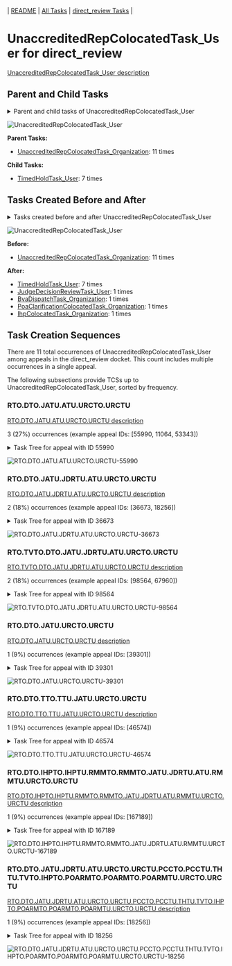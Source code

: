 <!-- DO NOT EDIT THIS FILE.  This file is autogenerated. -->
| [README](../README.md) | [All Tasks](../alltasks.md) | [direct_review Tasks](tasklist.md) |

# UnaccreditedRepColocatedTask_User for direct_review

[UnaccreditedRepColocatedTask_User description](../descr/UnaccreditedRepColocatedTask_User.md)

## Parent and Child Tasks

<details><summary markdown='span'>Parent and child tasks of UnaccreditedRepColocatedTask_User
</summary>

```
digraph G {
rankdir=LR;
node [shape=box]
"UnaccreditedRepColocatedTask_User" -> "TimedHoldTask_User" [label=7]
"UnaccreditedRepColocatedTask_Organization" -> "UnaccreditedRepColocatedTask_User" [label=11]
}
```
</details>

![UnaccreditedRepColocatedTask_User](dot/UnaccreditedRepColocatedTask_User-parentchild.dot.png)

**Parent Tasks:**

   * [UnaccreditedRepColocatedTask_Organization](UnaccreditedRepColocatedTask_Organization.md): 11 times

**Child Tasks:**

   * [TimedHoldTask_User](TimedHoldTask_User.md): 7 times

## Tasks Created Before and After

<details><summary markdown='span'>Tasks created before and after UnaccreditedRepColocatedTask_User</summary>

```
digraph G {
rankdir=LR;

"UnaccreditedRepColocatedTask_User" -> "TimedHoldTask_User" [label=7]
"UnaccreditedRepColocatedTask_User" -> "PoaClarificationColocatedTask_Organization" [label=1]
"UnaccreditedRepColocatedTask_User" -> "JudgeDecisionReviewTask_User" [label=1]
"UnaccreditedRepColocatedTask_User" -> "IhpColocatedTask_Organization" [label=1]
"UnaccreditedRepColocatedTask_User" -> "BvaDispatchTask_Organization" [label=1]
"UnaccreditedRepColocatedTask_Organization" -> "UnaccreditedRepColocatedTask_User" [label=11]
}
```
</details>

![UnaccreditedRepColocatedTask_User](dot/UnaccreditedRepColocatedTask_User.dot.png)

**Before:**

   * [UnaccreditedRepColocatedTask_Organization](UnaccreditedRepColocatedTask_Organization.md): 11 times

**After:**

   * [TimedHoldTask_User](TimedHoldTask_User.md): 7 times
   * [JudgeDecisionReviewTask_User](JudgeDecisionReviewTask_User.md): 1 times
   * [BvaDispatchTask_Organization](BvaDispatchTask_Organization.md): 1 times
   * [PoaClarificationColocatedTask_Organization](PoaClarificationColocatedTask_Organization.md): 1 times
   * [IhpColocatedTask_Organization](IhpColocatedTask_Organization.md): 1 times

## Task Creation Sequences

There are 11 total occurrences of UnaccreditedRepColocatedTask_User among appeals in the direct_review docket.  This count includes multiple occurrences in a single appeal.

The following subsections provide TCSs up to UnaccreditedRepColocatedTask_User, sorted by frequency.

### RTO.DTO.JATU.ATU.URCTO.URCTU

[RTO.DTO.JATU.ATU.URCTO.URCTU description](../descr/RTO.DTO.JATU.ATU.URCTO.URCTU.md)

3 (27%) occurrences (example appeal IDs: [55990, 11064, 53343])

<details><summary markdown='span'>Task Tree for appeal with ID 55990</summary>

```
@startuml
skinparam {
  ObjectBorderColor #555
  ObjectBorderThickness 0
  ObjectFontStyle bold
  ObjectFontSize 14
  ObjectAttributeFontColor #333
  ObjectAttributeFontSize 12
}
  object 0.RootTask #8dd3c7 {
Organization
}
  object 1.DistributionTask #ffffb3 {
Organization
}
  object 2.JudgeAssignTask #ccebc5 {
User
}
  object 3.JudgeDecisionReviewTask #d9d9d9 {
User
}
  object 4.AttorneyTask #bc80bd {
User
}
  object 5.UnaccreditedRepColocatedTask #d9d9d9 {
Organization
}
  object 6.UnaccreditedRepColocatedTask #d9d9d9 {
User  <back:white>    </back>
}
  object 7.UnaccreditedRepColocatedTask #d9d9d9 {
User  <back:white>    </back>
}
  object 8.TimedHoldTask #fccde5 {
User
}
  object 9.JudgeDecisionReviewTask #d9d9d9 {
User
}
  object 10.BvaDispatchTask #b3de69 {
Organization
}
  object 11.BvaDispatchTask #b3de69 {
User
}
0.RootTask -- 1.DistributionTask
0.RootTask -- 2.JudgeAssignTask
0.RootTask -- 3.JudgeDecisionReviewTask
9.JudgeDecisionReviewTask -- 4.AttorneyTask
4.AttorneyTask -- 5.UnaccreditedRepColocatedTask
5.UnaccreditedRepColocatedTask -- 6.UnaccreditedRepColocatedTask
5.UnaccreditedRepColocatedTask -- 7.UnaccreditedRepColocatedTask
7.UnaccreditedRepColocatedTask -- 8.TimedHoldTask
0.RootTask -- 9.JudgeDecisionReviewTask
0.RootTask -- 10.BvaDispatchTask
10.BvaDispatchTask -- 11.BvaDispatchTask
@enduml
```
</details>

![RTO.DTO.JATU.ATU.URCTO.URCTU-55990](uml/RTO.DTO.JATU.ATU.URCTO.URCTU-55990.png)

### RTO.DTO.JATU.JDRTU.ATU.URCTO.URCTU

[RTO.DTO.JATU.JDRTU.ATU.URCTO.URCTU description](../descr/RTO.DTO.JATU.JDRTU.ATU.URCTO.URCTU.md)

2 (18%) occurrences (example appeal IDs: [36673, 18256])

<details><summary markdown='span'>Task Tree for appeal with ID 36673</summary>

```
@startuml
skinparam {
  ObjectBorderColor #555
  ObjectBorderThickness 0
  ObjectFontStyle bold
  ObjectFontSize 14
  ObjectAttributeFontColor #333
  ObjectAttributeFontSize 12
}
  object 0.RootTask #8dd3c7 {
Organization
}
  object 1.TrackVeteranTask #bebada {
Organization
}
  object 2.DistributionTask #ffffb3 {
Organization
}
  object 3.JudgeAssignTask #ccebc5 {
User
}
  object 4.JudgeAssignTask #ccebc5 {
User
}
  object 5.JudgeDecisionReviewTask #d9d9d9 {
User
}
  object 6.AttorneyTask #bc80bd {
User
}
  object 7.UnaccreditedRepColocatedTask #d9d9d9 {
Organization
}
  object 8.UnaccreditedRepColocatedTask #d9d9d9 {
User  <back:white>    </back>
}
  object 9.TimedHoldTask #fccde5 {
User
}
  object 10.PowerOfAttorneyRelatedMailTask #bc80bd {
Organization
}
  object 11.PowerOfAttorneyRelatedMailTask #bc80bd {
Organization
}
  object 12.PowerOfAttorneyRelatedMailTask #bc80bd {
User
}
  object 13.AttorneyRewriteTask #b3de69 {
User
}
  object 14.BvaDispatchTask #b3de69 {
Organization
}
  object 15.BvaDispatchTask #b3de69 {
User
}
0.RootTask -- 1.TrackVeteranTask
0.RootTask -- 2.DistributionTask
0.RootTask -- 3.JudgeAssignTask
0.RootTask -- 4.JudgeAssignTask
0.RootTask -- 5.JudgeDecisionReviewTask
5.JudgeDecisionReviewTask -- 6.AttorneyTask
6.AttorneyTask -- 7.UnaccreditedRepColocatedTask
7.UnaccreditedRepColocatedTask -- 8.UnaccreditedRepColocatedTask
8.UnaccreditedRepColocatedTask -- 9.TimedHoldTask
0.RootTask -- 10.PowerOfAttorneyRelatedMailTask
10.PowerOfAttorneyRelatedMailTask -- 11.PowerOfAttorneyRelatedMailTask
11.PowerOfAttorneyRelatedMailTask -- 12.PowerOfAttorneyRelatedMailTask
5.JudgeDecisionReviewTask -- 13.AttorneyRewriteTask
0.RootTask -- 14.BvaDispatchTask
14.BvaDispatchTask -- 15.BvaDispatchTask
@enduml
```
</details>

![RTO.DTO.JATU.JDRTU.ATU.URCTO.URCTU-36673](uml/RTO.DTO.JATU.JDRTU.ATU.URCTO.URCTU-36673.png)

### RTO.TVTO.DTO.JATU.JDRTU.ATU.URCTO.URCTU

[RTO.TVTO.DTO.JATU.JDRTU.ATU.URCTO.URCTU description](../descr/RTO.TVTO.DTO.JATU.JDRTU.ATU.URCTO.URCTU.md)

2 (18%) occurrences (example appeal IDs: [98564, 67960])

<details><summary markdown='span'>Task Tree for appeal with ID 98564</summary>

```
@startuml
skinparam {
  ObjectBorderColor #555
  ObjectBorderThickness 0
  ObjectFontStyle bold
  ObjectFontSize 14
  ObjectAttributeFontColor #333
  ObjectAttributeFontSize 12
}
  object 0.RootTask #8dd3c7 {
Organization
}
  object 1.TrackVeteranTask #bebada {
Organization
}
  object 2.DistributionTask #ffffb3 {
Organization
}
  object 3.JudgeAssignTask #ccebc5 {
User
}
  object 4.JudgeDecisionReviewTask #d9d9d9 {
User
}
  object 5.AttorneyTask #bc80bd {
User
}
  object 6.UnaccreditedRepColocatedTask #d9d9d9 {
Organization
}
  object 7.UnaccreditedRepColocatedTask #d9d9d9 {
User  <back:white>    </back>
}
  object 8.BvaDispatchTask #b3de69 {
Organization
}
  object 9.BvaDispatchTask #b3de69 {
User
}
  object 10.BvaDispatchTask #b3de69 {
User
}
0.RootTask -- 1.TrackVeteranTask
0.RootTask -- 2.DistributionTask
0.RootTask -- 3.JudgeAssignTask
0.RootTask -- 4.JudgeDecisionReviewTask
4.JudgeDecisionReviewTask -- 5.AttorneyTask
5.AttorneyTask -- 6.UnaccreditedRepColocatedTask
6.UnaccreditedRepColocatedTask -- 7.UnaccreditedRepColocatedTask
0.RootTask -- 8.BvaDispatchTask
8.BvaDispatchTask -- 9.BvaDispatchTask
8.BvaDispatchTask -- 10.BvaDispatchTask
@enduml
```
</details>

![RTO.TVTO.DTO.JATU.JDRTU.ATU.URCTO.URCTU-98564](uml/RTO.TVTO.DTO.JATU.JDRTU.ATU.URCTO.URCTU-98564.png)

### RTO.DTO.JATU.URCTO.URCTU

[RTO.DTO.JATU.URCTO.URCTU description](../descr/RTO.DTO.JATU.URCTO.URCTU.md)

1 (9%) occurrences (example appeal IDs: [39301])

<details><summary markdown='span'>Task Tree for appeal with ID 39301</summary>

```
@startuml
skinparam {
  ObjectBorderColor #555
  ObjectBorderThickness 0
  ObjectFontStyle bold
  ObjectFontSize 14
  ObjectAttributeFontColor #333
  ObjectAttributeFontSize 12
}
  object 0.RootTask #8dd3c7 {
Organization
}
  object 1.DistributionTask #ffffb3 {
Organization
}
  object 2.JudgeAssignTask #ccebc5 {
User
}
  object 3.JudgeDecisionReviewTask #d9d9d9 {
User
}
  object 4.AttorneyTask #bc80bd {
User
}
  object 5.UnaccreditedRepColocatedTask #d9d9d9 {
Organization
}
  object 6.UnaccreditedRepColocatedTask #d9d9d9 {
User  <back:white>    </back>
}
  object 7.TimedHoldTask #fccde5 {
User
}
  object 8.JudgeAssignTask #ccebc5 {
User
}
  object 9.JudgeAssignTask #ccebc5 {
User
}
  object 10.JudgeDecisionReviewTask #d9d9d9 {
User
}
  object 11.AttorneyTask #bc80bd {
User
}
  object 12.BvaDispatchTask #b3de69 {
Organization
}
  object 13.BvaDispatchTask #b3de69 {
User
}
0.RootTask -- 1.DistributionTask
0.RootTask -- 2.JudgeAssignTask
0.RootTask -- 3.JudgeDecisionReviewTask
3.JudgeDecisionReviewTask -- 4.AttorneyTask
4.AttorneyTask -- 5.UnaccreditedRepColocatedTask
5.UnaccreditedRepColocatedTask -- 6.UnaccreditedRepColocatedTask
6.UnaccreditedRepColocatedTask -- 7.TimedHoldTask
0.RootTask -- 8.JudgeAssignTask
0.RootTask -- 9.JudgeAssignTask
0.RootTask -- 10.JudgeDecisionReviewTask
10.JudgeDecisionReviewTask -- 11.AttorneyTask
0.RootTask -- 12.BvaDispatchTask
12.BvaDispatchTask -- 13.BvaDispatchTask
@enduml
```
</details>

![RTO.DTO.JATU.URCTO.URCTU-39301](uml/RTO.DTO.JATU.URCTO.URCTU-39301.png)

### RTO.DTO.TTO.TTU.JATU.URCTO.URCTU

[RTO.DTO.TTO.TTU.JATU.URCTO.URCTU description](../descr/RTO.DTO.TTO.TTU.JATU.URCTO.URCTU.md)

1 (9%) occurrences (example appeal IDs: [46574])

<details><summary markdown='span'>Task Tree for appeal with ID 46574</summary>

```
@startuml
skinparam {
  ObjectBorderColor #555
  ObjectBorderThickness 0
  ObjectFontStyle bold
  ObjectFontSize 14
  ObjectAttributeFontColor #333
  ObjectAttributeFontSize 12
}
  object 0.RootTask #8dd3c7 {
Organization
}
  object 1.DistributionTask #ffffb3 {
Organization
}
  object 2.TranslationTask #bebada {
Organization
}
  object 3.TranslationTask #bebada {
User
}
  object 4.TimedHoldTask #fccde5 {
User
}
  object 5.JudgeAssignTask #ccebc5 {
User
}
  object 6.UnaccreditedRepColocatedTask #d9d9d9 {
Organization
}
  object 7.UnaccreditedRepColocatedTask #d9d9d9 {
User  <back:white>    </back>
}
  object 8.TimedHoldTask #fccde5 {
User
}
  object 9.OtherColocatedTask #80b1d3 {
Organization
}
  object 10.OtherColocatedTask #80b1d3 {
User
}
  object 11.JudgeDecisionReviewTask #d9d9d9 {
User
}
  object 12.AttorneyTask #bc80bd {
User
}
  object 13.BvaDispatchTask #b3de69 {
Organization
}
  object 14.BvaDispatchTask #b3de69 {
User
}
0.RootTask -- 1.DistributionTask
1.DistributionTask -- 2.TranslationTask
2.TranslationTask -- 3.TranslationTask
3.TranslationTask -- 4.TimedHoldTask
0.RootTask -- 5.JudgeAssignTask
5.JudgeAssignTask -- 6.UnaccreditedRepColocatedTask
6.UnaccreditedRepColocatedTask -- 7.UnaccreditedRepColocatedTask
7.UnaccreditedRepColocatedTask -- 8.TimedHoldTask
5.JudgeAssignTask -- 9.OtherColocatedTask
9.OtherColocatedTask -- 10.OtherColocatedTask
0.RootTask -- 11.JudgeDecisionReviewTask
11.JudgeDecisionReviewTask -- 12.AttorneyTask
0.RootTask -- 13.BvaDispatchTask
13.BvaDispatchTask -- 14.BvaDispatchTask
@enduml
```
</details>

![RTO.DTO.TTO.TTU.JATU.URCTO.URCTU-46574](uml/RTO.DTO.TTO.TTU.JATU.URCTO.URCTU-46574.png)

### RTO.DTO.IHPTO.IHPTU.RMMTO.RMMTO.JATU.JDRTU.ATU.RMMTU.URCTO.URCTU

[RTO.DTO.IHPTO.IHPTU.RMMTO.RMMTO.JATU.JDRTU.ATU.RMMTU.URCTO.URCTU description](../descr/RTO.DTO.IHPTO.IHPTU.RMMTO.RMMTO.JATU.JDRTU.ATU.RMMTU.URCTO.URCTU.md)

1 (9%) occurrences (example appeal IDs: [167189])

<details><summary markdown='span'>Task Tree for appeal with ID 167189</summary>

```
@startuml
skinparam {
  ObjectBorderColor #555
  ObjectBorderThickness 0
  ObjectFontStyle bold
  ObjectFontSize 14
  ObjectAttributeFontColor #333
  ObjectAttributeFontSize 12
}
  object 0.RootTask #8dd3c7 {
Organization
}
  object 1.TrackVeteranTask #bebada {
Organization
}
  object 2.DistributionTask #ffffb3 {
Organization
}
  object 3.InformalHearingPresentationTask #fdb462 {
Organization
}
  object 4.InformalHearingPresentationTask #fdb462 {
User
}
  object 5.ReconsiderationMotionMailTask #fdb462 {
Organization
}
  object 6.ReconsiderationMotionMailTask #fdb462 {
Organization
}
  object 7.JudgeAssignTask #ccebc5 {
User
}
  object 8.JudgeDecisionReviewTask #d9d9d9 {
User
}
  object 9.AttorneyTask #bc80bd {
User
}
  object 10.ReconsiderationMotionMailTask #fdb462 {
User
}
  object 11.UnaccreditedRepColocatedTask #d9d9d9 {
Organization
}
  object 12.UnaccreditedRepColocatedTask #d9d9d9 {
User  <back:white>    </back>
}
  object 13.TimedHoldTask #fccde5 {
User
}
  object 14.AttorneyRewriteTask #b3de69 {
User
}
  object 15.BvaDispatchTask #b3de69 {
Organization
}
  object 16.BvaDispatchTask #b3de69 {
User
}
0.RootTask -- 1.TrackVeteranTask
0.RootTask -- 2.DistributionTask
2.DistributionTask -- 3.InformalHearingPresentationTask
3.InformalHearingPresentationTask -- 4.InformalHearingPresentationTask
0.RootTask -- 5.ReconsiderationMotionMailTask
5.ReconsiderationMotionMailTask -- 6.ReconsiderationMotionMailTask
0.RootTask -- 7.JudgeAssignTask
0.RootTask -- 8.JudgeDecisionReviewTask
8.JudgeDecisionReviewTask -- 9.AttorneyTask
6.ReconsiderationMotionMailTask -- 10.ReconsiderationMotionMailTask
9.AttorneyTask -- 11.UnaccreditedRepColocatedTask
11.UnaccreditedRepColocatedTask -- 12.UnaccreditedRepColocatedTask
12.UnaccreditedRepColocatedTask -- 13.TimedHoldTask
8.JudgeDecisionReviewTask -- 14.AttorneyRewriteTask
0.RootTask -- 15.BvaDispatchTask
15.BvaDispatchTask -- 16.BvaDispatchTask
@enduml
```
</details>

![RTO.DTO.IHPTO.IHPTU.RMMTO.RMMTO.JATU.JDRTU.ATU.RMMTU.URCTO.URCTU-167189](uml/RTO.DTO.IHPTO.IHPTU.RMMTO.RMMTO.JATU.JDRTU.ATU.RMMTU.URCTO.URCTU-167189.png)

### RTO.DTO.JATU.JDRTU.ATU.URCTO.URCTU.PCCTO.PCCTU.THTU.TVTO.IHPTO.POARMTO.POARMTO.POARMTU.URCTO.URCTU

[RTO.DTO.JATU.JDRTU.ATU.URCTO.URCTU.PCCTO.PCCTU.THTU.TVTO.IHPTO.POARMTO.POARMTO.POARMTU.URCTO.URCTU description](../descr/RTO.DTO.JATU.JDRTU.ATU.URCTO.URCTU.PCCTO.PCCTU.THTU.TVTO.IHPTO.POARMTO.POARMTO.POARMTU.URCTO.URCTU.md)

1 (9%) occurrences (example appeal IDs: [18256])

<details><summary markdown='span'>Task Tree for appeal with ID 18256</summary>

```
@startuml
skinparam {
  ObjectBorderColor #555
  ObjectBorderThickness 0
  ObjectFontStyle bold
  ObjectFontSize 14
  ObjectAttributeFontColor #333
  ObjectAttributeFontSize 12
}
  object 0.RootTask #8dd3c7 {
Organization
}
  object 1.DistributionTask #ffffb3 {
Organization
}
  object 2.JudgeAssignTask #ccebc5 {
User
}
  object 3.JudgeDecisionReviewTask #d9d9d9 {
User
}
  object 4.AttorneyTask #bc80bd {
User
}
  object 5.UnaccreditedRepColocatedTask #d9d9d9 {
Organization
}
  object 6.UnaccreditedRepColocatedTask #d9d9d9 {
User  <back:white>    </back>
}
  object 7.PoaClarificationColocatedTask #bebada {
Organization
}
  object 8.PoaClarificationColocatedTask #bebada {
User
}
  object 9.TimedHoldTask #fccde5 {
User
}
  object 10.TrackVeteranTask #bebada {
Organization
}
  object 11.InformalHearingPresentationTask #fdb462 {
Organization
}
  object 12.PowerOfAttorneyRelatedMailTask #bc80bd {
Organization
}
  object 13.PowerOfAttorneyRelatedMailTask #bc80bd {
Organization
}
  object 14.PowerOfAttorneyRelatedMailTask #bc80bd {
User
}
  object 15.UnaccreditedRepColocatedTask #d9d9d9 {
Organization
}
  object 16.UnaccreditedRepColocatedTask #d9d9d9 {
User  <back:white>    </back>
}
  object 17.IhpColocatedTask #bc80bd {
Organization
}
  object 18.IhpColocatedTask #bc80bd {
User
}
  object 19.TimedHoldTask #fccde5 {
User
}
  object 20.InformalHearingPresentationTask #fdb462 {
User
}
  object 21.InformalHearingPresentationTask #fdb462 {
User
}
  object 22.BvaDispatchTask #b3de69 {
Organization
}
  object 23.BvaDispatchTask #b3de69 {
User
}
  object 24.InformalHearingPresentationTask #fdb462 {
User
}
  object 25.InformalHearingPresentationTask #fdb462 {
User
}
0.RootTask -- 1.DistributionTask
0.RootTask -- 2.JudgeAssignTask
0.RootTask -- 3.JudgeDecisionReviewTask
3.JudgeDecisionReviewTask -- 4.AttorneyTask
4.AttorneyTask -- 5.UnaccreditedRepColocatedTask
5.UnaccreditedRepColocatedTask -- 6.UnaccreditedRepColocatedTask
4.AttorneyTask -- 7.PoaClarificationColocatedTask
7.PoaClarificationColocatedTask -- 8.PoaClarificationColocatedTask
8.PoaClarificationColocatedTask -- 9.TimedHoldTask
0.RootTask -- 10.TrackVeteranTask
0.RootTask -- 11.InformalHearingPresentationTask
0.RootTask -- 12.PowerOfAttorneyRelatedMailTask
12.PowerOfAttorneyRelatedMailTask -- 13.PowerOfAttorneyRelatedMailTask
13.PowerOfAttorneyRelatedMailTask -- 14.PowerOfAttorneyRelatedMailTask
4.AttorneyTask -- 15.UnaccreditedRepColocatedTask
15.UnaccreditedRepColocatedTask -- 16.UnaccreditedRepColocatedTask
4.AttorneyTask -- 17.IhpColocatedTask
17.IhpColocatedTask -- 18.IhpColocatedTask
18.IhpColocatedTask -- 19.TimedHoldTask
11.InformalHearingPresentationTask -- 20.InformalHearingPresentationTask
11.InformalHearingPresentationTask -- 21.InformalHearingPresentationTask
0.RootTask -- 22.BvaDispatchTask
22.BvaDispatchTask -- 23.BvaDispatchTask
11.InformalHearingPresentationTask -- 24.InformalHearingPresentationTask
11.InformalHearingPresentationTask -- 25.InformalHearingPresentationTask
@enduml
```
</details>

![RTO.DTO.JATU.JDRTU.ATU.URCTO.URCTU.PCCTO.PCCTU.THTU.TVTO.IHPTO.POARMTO.POARMTO.POARMTU.URCTO.URCTU-18256](uml/RTO.DTO.JATU.JDRTU.ATU.URCTO.URCTU.PCCTO.PCCTU.THTU.TVTO.IHPTO.POARMTO.POARMTO.POARMTU.URCTO.URCTU-18256.png)


